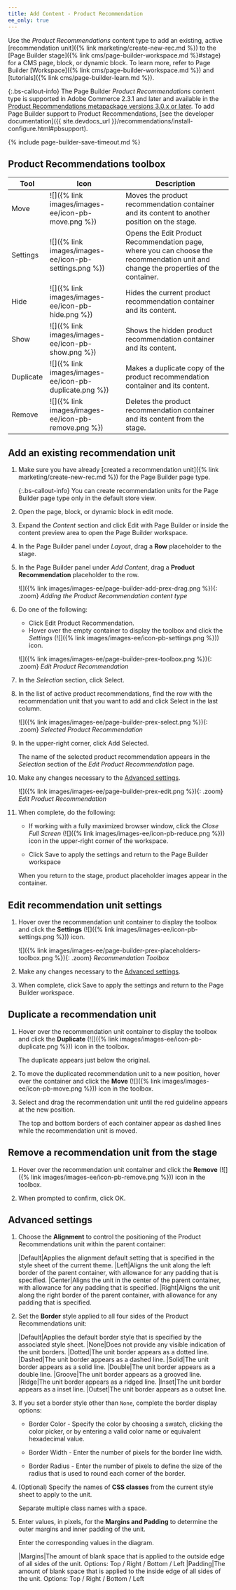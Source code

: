 ```yaml
---
title: Add Content - Product Recommendation
ee_only: true
---
```


Use the _Product Recommendations_ content type to add an existing, active [recommendation unit]({% link marketing/create-new-rec.md %}) to the [Page Builder stage]({% link cms/page-builder-workspace.md %}#stage) for a CMS page, block, or dynamic block. To learn more, refer to Page Builder [Workspace]({% link cms/page-builder-workspace.md %}) and [tutorials]({% link cms/page-builder-learn.md %}).

{:.bs-callout-info}
The Page Builder _Product Recommendations_ content type is supported in Adobe Commerce 2.3.1 and later and available in the [Product Recommendations metapackage versions 3.0.x or later](https://marketplace.magento.com/magento-product-recommendations.html). To add Page Builder support to Product Recommendations, [see the developer documentation]({{ site.devdocs_url }}/recommendations/install-configure.html#pbsupport).

{% include page-builder-save-timeout.md %}

## Product Recommendations toolbox

| Tool  | Icon | Description |
| --- | --| --- |
| Move | ![]({% link images/images-ee/icon-pb-move.png %}) | Moves the product recommendation container and its content to another position on the stage.|
| Settings | ![]({% link images/images-ee/icon-pb-settings.png %}) | Opens the Edit Product Recommendation page, where you can choose the recommendation unit and change the properties of the container. |
| Hide | ![]({% link images/images-ee/icon-pb-hide.png %}) | Hides the current product recommendation container and its content. |
| Show | ![]({% link images/images-ee/icon-pb-show.png %}) | Shows the hidden product recommendation container and its content. |
| Duplicate | ![]({% link images/images-ee/icon-pb-duplicate.png %}) | Makes a duplicate copy of the product recommendation container and its content. |
| Remove | ![]({% link images/images-ee/icon-pb-remove.png %}) | Deletes the product recommendation container and its content from the stage. |

## Add an existing recommendation unit

1. Make sure you have already [created a recommendation unit]({% link marketing/create-new-rec.md %}) for the Page Builder page type.

   {:.bs-callout-info}
   You can create recommendation units for the Page Builder page type only in the default store view.

1. Open the page, block, or dynamic block in edit mode.

1. Expand the _Content_ section and click <span class="btn">Edit with Page Builder</span> or inside the content preview area to open the Page Builder workspace.

1. In the Page Builder panel under _Layout_, drag a **Row** placeholder to the stage.

1. In the Page Builder panel under _Add Content_, drag a **Product Recommendation** placeholder to the row.

   ![]({% link images/images-ee/page-builder-add-prex-drag.png %}){: .zoom}
   _Adding the Product Recommendation content type_

1. Do one of the following:

   - Click <span class="btn">Edit Product Recommendation</span>.
   - Hover over the empty container to display the toolbox and click the _Settings_ (![]({% link images/images-ee/icon-pb-settings.png %})) icon.

   ![]({% link images/images-ee/page-builder-prex-toolbox.png %}){: .zoom}
   _Edit Product Recommendation_

1. In the _Selection_ section, click <span class="btn">Select</span>.

1. In the list of active product recommendations, find the row with the recommendation unit that you want to add and click <span class="btn">Select</span> in the last column.

   ![]({% link images/images-ee/page-builder-prex-select.png %}){: .zoom}
   _Selected Product Recommendation_

1. In the upper-right corner, click <span class="btn">Add Selected</span>.

   The name of the selected product recommendation appears in the _Selection_ section of the _Edit Product Recommendation_ page.

1. Make any changes necessary to the [Advanced settings](#advanced-settings).

   ![]({% link images/images-ee/page-builder-prex-edit.png %}){: .zoom}<br/>
   _Edit Product Recommendation_

1. When complete, do the following: 

   - If working with a fully maximized browser window, click the _Close Full Screen_ (![]({% link images/images-ee/icon-pb-reduce.png %})) icon in the upper-right corner of the workspace. 

   - Click <span class="btn">Save</span> to apply the settings and return to the Page Builder workspace

   When you return to the stage, product placeholder images appear in the container.

## Edit recommendation unit settings

1. Hover over the recommendation unit container to display the toolbox and click the **Settings** (![]({% link images/images-ee/icon-pb-settings.png %})) icon.

   ![]({% link images/images-ee/page-builder-prex-placeholders-toolbox.png %}){: .zoom}
   _Recommendation Toolbox_

1. Make any changes necessary to the [Advanced settings](#advanced-settings).

1. When complete, click <span class="btn">Save</span> to apply the settings and return to the Page Builder workspace.

## Duplicate a recommendation unit

1. Hover over the recommendation unit container to display the toolbox and click the **Duplicate** (![]({% link images/images-ee/icon-pb-duplicate.png %})) icon in the toolbox.

   The duplicate appears just below the original.

1. To move the duplicated recommendation unit to a new position, hover over the container and click the **Move** (![]({% link images/images-ee/icon-pb-move.png %})) icon in the toolbox.

1. Select and drag the recommendation unit until the red guideline appears at the new position.

    The top and bottom borders of each container appear as dashed lines while the recommendation unit is moved.

## Remove a recommendation unit from the stage

1. Hover over the recommendation unit container and click the **Remove** (![]({% link images/images-ee/icon-pb-remove.png %})) icon in the toolbox.

1. When prompted to confirm, click <span class="btn">OK</span>.

## Advanced settings

1. Choose the **Alignment** to control the positioning of the Product Recommendations unit within the parent container:

   |Default|Applies the alignment default setting that is specified in the style sheet of the current theme.
   |Left|Aligns the unit along the left border of the parent container, with allowance for any padding that is specified.
   |Center|Aligns the unit in the center of the parent container, with allowance for any padding that is specified.
   |Right|Aligns the unit along the right border of the parent container, with allowance for any padding that is specified.

1. Set the **Border** style applied to all four sides of the Product Recommendations unit:

   |Default|Applies the default border style that is specified by the associated style sheet.
   |None|Does not provide any visible indication of the unit borders.
   |Dotted|The unit border appears as a dotted line.
   |Dashed|The unit border appears as a dashed line.
   |Solid|The unit border appears as a solid line.
   |Double|The unit border appears as a double line.
   |Groove|The unit border appears as a grooved line.
   |Ridge|The unit border appears as a ridged line.
   |Inset|The unit border appears as a inset line.
   |Outset|The unit border appears as a outset line.

1. If you set a border style other than `None`, complete the border display options:

   - Border Color - Specify the color by choosing a swatch, clicking the color picker, or by entering a valid color name or equivalent hexadecimal value.

   - Border Width - Enter the number of pixels for the border line width.

   - Border Radius - Enter the number of pixels to define the size of the radius that is used to round each corner of the border.

1. (Optional) Specify the names of **CSS classes** from the current style sheet to apply to the unit.

   Separate multiple class names with a space.

1. Enter values, in pixels, for the **Margins and Padding** to determine the outer margins and inner padding of the unit.

   Enter the corresponding values in the diagram.

   |Margins|The amount of blank space that is applied to the outside edge of all sides of the unit. Options: Top / Right / Bottom / Left
   |Padding|The amount of blank space that is applied to the inside edge of all sides of the unit. Options: Top / Right / Bottom / Left
